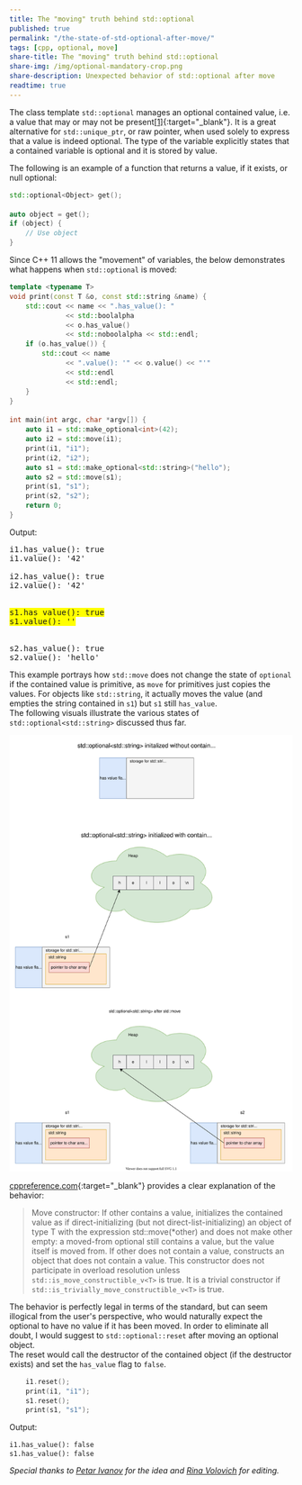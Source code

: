 ```yaml
---
title: The "moving" truth behind std::optional
published: true
permalink: "/the-state-of-std-optional-after-move/"
tags: [cpp, optional, move]
share-title: The "moving" truth behind std::optional
share-img: /img/optional-mandatory-crop.png
share-description: Unexpected behavior of std::optional after move
readtime: true
---
```



The class template `std::optional` manages an optional contained value, i.e. a value that may or may not be
present[[1]](https://en.cppreference.com/w/cpp/utility/optional){:target="_blank"}. It is a great alternative for `std::unique_ptr`, or
raw pointer, when used solely to express that a value is indeed optional. The type of the variable explicitly states that a contained variable is optional and it is stored by value.

The following is an example of a function that returns a value, if it exists, or null optional:

```cpp
std::optional<Object> get();

auto object = get();
if (object) {
    // Use object
}
```

Since C++ 11 allows the "movement" of variables, the below demonstrates what happens when `std::optional` is moved:

```cpp
template <typename T>
void print(const T &o, const std::string &name) {
    std::cout << name << ".has_value(): "
              << std::boolalpha
              << o.has_value()
              << std::noboolalpha << std::endl;
    if (o.has_value()) {
        std::cout << name
              << ".value(): '" << o.value() << "'"
              << std::endl
              << std::endl;
    }
}

int main(int argc, char *argv[]) {
    auto i1 = std::make_optional<int>(42);
    auto i2 = std::move(i1);
    print(i1, "i1");
    print(i2, "i2");
    auto s1 = std::make_optional<std::string>("hello");
    auto s2 = std::move(s1);
    print(s1, "s1");
    print(s2, "s2");
    return 0;
}
```

Output:

<pre>
i1.has_value(): true
i1.value(): '42'

i2.has_value(): true
i2.value(): '42'

<span style="background-color: #FFFF00">
s1.has_value(): true
s1.value(): ''
</span>

s2.has_value(): true
s2.value(): 'hello'
</pre>

This example portrays how `std::move` does not change the state of `optional` if the contained value is primitive, as
`move` for primitives just copies the values. For objects like `std::string`, it actually moves the value (and empties the
string contained in `s1`) but `s1` still `has_value`.  
The following visuals illustrate the various states of `std::optional<std::string>` discussed thus far.

![std::optional layout](/img/optional.svg)

[cppreference.com](https://en.cppreference.com/w/cpp/utility/optional/optional){:target="_blank"} provides a clear explanation of the behavior:
> Move constructor: If other contains a value, initializes the contained value as if direct-initializing (but not
> direct-list-initializing) an object of type T with the expression std::move(*other) and does not make other
> empty: a moved-from optional still contains a value, but the value itself is moved from. If other does not contain a
> value, constructs an object that does not contain a value.
> This constructor does not participate in overload resolution unless `std::is_move_constructible_v<T>` is true.
> It is a trivial constructor if `std::is_trivially_move_constructible_v<T>` is true.

The behavior is perfectly legal in terms of the standard, but can seem illogical from the user's perspective, who would naturally expect the optional to have no value if it has been moved.
In order to eliminate all doubt, I would suggest to `std::optional::reset` after moving an optional object.  
The reset would call the destructor of the contained object (if the destructor exists) and set the `has_value` flag to `false`.

```cpp
    i1.reset();
    print(i1, "i1");
    s1.reset();
    print(s1, "s1");
```

Output:

```plain
i1.has_value(): false
s1.has_value(): false
```

*Special thanks to [Petar Ivanov](https://www.linkedin.com/in/petar-ivanov-37840224/) for the idea and [Rina Volovich](https://www.linkedin.com/in/rina-volovich/) for editing.*
